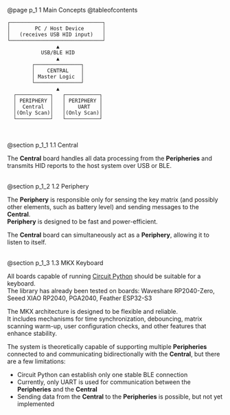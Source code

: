 @page p_1 1 Main Concepts
@tableofcontents

    ┌──────────────────────────────┐
    │        PC / Host Device      │
    │   (receives USB HID input)   │
    └──────────────────────────────┘
                    ▲
               USB/BLE HID
                    ▲
            ┌───────────────┐
            │    CENTRAL    │
            │ Master Logic  │
            └───────────────┘
                    ▲
      ┌───────────┐   ┌───────────┐
      │ PERIPHERY │   │ PERIPHERY │
      │  Central  │   │    UART   │
      │(Only Scan)│   │(Only Scan)│
      └───────────┘   └───────────┘
<br>

@section p_1_1 1.1 Central

The **Central** board handles all data processing from the **Peripheries** and transmits HID reports to the host system over USB or BLE.  
<br>

@section p_1_2 1.2 Periphery

The **Periphery** is responsible only for sensing the key matrix (and possibly other elements, such as battery level) and sending messages to the **Central**.  
**Periphery** is designed to be fast and power-efficient.  

The **Central** board can simultaneously act as a **Periphery**, allowing it to listen to itself.  
<br>

@section p_1_3 1.3 MKX Keyboard

All boards capable of running [Circuit Python](https://circuitpython.org/downloads) should be suitable for a keyboard.  
The library has already been tested on boards: Waveshare RP2040-Zero, Seeed XIAO RP2040, PGA2040, Feather ESP32-S3  

The MKX architecture is designed to be flexible and reliable.  
It includes mechanisms for time synchronization, debouncing, matrix scanning warm-up, user configuration checks, and other features that enhance stability.  

The system is theoretically capable of supporting multiple **Peripheries** connected to and communicating bidirectionally with the **Central**, but there are a few limitations:
- Circuit Python can establish only one stable BLE connection
- Currently, only UART is used for communication between the **Peripheries** and the **Central**
- Sending data from the **Central** to the **Peripheries** is possible, but not yet implemented
